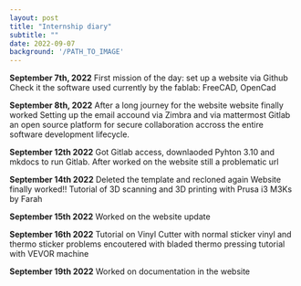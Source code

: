 ```yaml
---
layout: post
title: "Internship diary"
subtitle: ""
date: 2022-09-07
background: '/PATH_TO_IMAGE'
---
```

**September 7th, 2022**
First mission of the day: set up a website via Github
Check it the software used  currently by the fablab: FreeCAD, OpenCad


**September 8th, 2022**
After a long journey for the website website finally worked
Setting up the email accound via Zimbra and via mattermost Gitlab an open source platform for secure collaboration accross the entire software development lifecycle.


**September 12th 2022**
Got Gitlab access, downlaoded Pyhton 3.10 and mkdocs to run Gitlab.
After worked on the website still a problematic url 


**September 14th 2022**
Deleted the template and recloned again
Website finally worked!!
Tutorial of 3D scanning and 3D printing with Prusa i3 M3Ks by Farah


**September 15th 2022**
Worked on the website update


**September 16th 2022**
Tutorial on Vinyl Cutter with normal sticker vinyl and thermo sticker
problems encoutered with bladed
thermo pressing tutorial with VEVOR machine


**September 19th 2022**
Worked on documentation in the website
